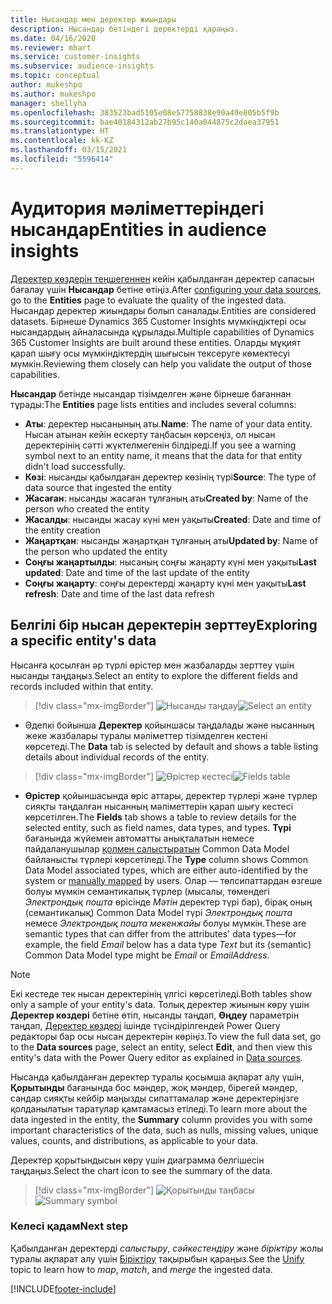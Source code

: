 ```yaml
---
title: Нысандар мен деректер жиындары
description: Нысандар бетіндегі деректерді қараңыз.
ms.date: 04/16/2020
ms.reviewer: mhart
ms.service: customer-insights
ms.subservice: audience-insights
ms.topic: conceptual
author: mukeshpo
ms.author: mukeshpo
manager: shellyha
ms.openlocfilehash: 383523bad5105e08e57758838e90a49e805b5f9b
ms.sourcegitcommit: bae40184312ab27b95c140a044875c2daea37951
ms.translationtype: HT
ms.contentlocale: kk-KZ
ms.lasthandoff: 03/15/2021
ms.locfileid: "5596414"
---
```

# <a name="entities-in-audience-insights"></a><span data-ttu-id="4f660-103">Аудитория мәліметтеріндегі нысандар</span><span class="sxs-lookup"><span data-stu-id="4f660-103">Entities in audience insights</span></span>

<span data-ttu-id="4f660-104">[Деректер көздерін теңшегеннен](data-sources.md) кейін қабылданған деректер сапасын бағалау үшін **Нысандар** бетіне өтіңіз.</span><span class="sxs-lookup"><span data-stu-id="4f660-104">After [configuring your data sources](data-sources.md), go to the **Entities** page to evaluate the quality of the ingested data.</span></span> <span data-ttu-id="4f660-105">Нысандар деректер жиындары болып саналады.</span><span class="sxs-lookup"><span data-stu-id="4f660-105">Entities are considered datasets.</span></span> <span data-ttu-id="4f660-106">Бірнеше Dynamics 365 Customer Insights мүмкіндіктері осы нысандардың айналасында құрылады.</span><span class="sxs-lookup"><span data-stu-id="4f660-106">Multiple capabilities of Dynamics 365 Customer Insights are built around these entities.</span></span> <span data-ttu-id="4f660-107">Оларды мұқият қарап шығу осы мүмкіндіктердің шығысын тексеруге көмектесуі мүмкін.</span><span class="sxs-lookup"><span data-stu-id="4f660-107">Reviewing them closely can help you validate the output of those capabilities.</span></span>

<span data-ttu-id="4f660-108">**Нысандар** бетінде нысандар тізімделген және бірнеше бағаннан тұрады:</span><span class="sxs-lookup"><span data-stu-id="4f660-108">The **Entities** page lists entities and includes several columns:</span></span>

- <span data-ttu-id="4f660-109">**Аты**: деректер нысанының аты.</span><span class="sxs-lookup"><span data-stu-id="4f660-109">**Name**: The name of your data entity.</span></span> <span data-ttu-id="4f660-110">Нысан атынан кейін ескерту таңбасын көрсеңіз, ол нысан деректерінің сәтті жүктелмегенін білдіреді.</span><span class="sxs-lookup"><span data-stu-id="4f660-110">If you see a warning symbol next to an entity name, it means that the data for that entity didn't load successfully.</span></span>
- <span data-ttu-id="4f660-111">**Көзі**: нысанды қабылдаған деректер көзінің түрі</span><span class="sxs-lookup"><span data-stu-id="4f660-111">**Source**: The type of data source that ingested the entity</span></span>
- <span data-ttu-id="4f660-112">**Жасаған**: нысанды жасаған тұлғаның аты</span><span class="sxs-lookup"><span data-stu-id="4f660-112">**Created by**: Name of the person who created the entity</span></span>
- <span data-ttu-id="4f660-113">**Жасалды**: нысанды жасау күні мен уақыты</span><span class="sxs-lookup"><span data-stu-id="4f660-113">**Created**: Date and time of the entity creation</span></span>
- <span data-ttu-id="4f660-114">**Жаңартқан**: нысанды жаңартқан тұлғаның аты</span><span class="sxs-lookup"><span data-stu-id="4f660-114">**Updated by**: Name of the person who updated the entity</span></span>
- <span data-ttu-id="4f660-115">**Соңғы жаңартылды**: нысаның соңғы жаңарту күні мен уақыты</span><span class="sxs-lookup"><span data-stu-id="4f660-115">**Last updated**: Date and time of the last update of the entity</span></span>
- <span data-ttu-id="4f660-116">**Соңғы жаңарту**: соңғы деректерді жаңарту күні мен уақыты</span><span class="sxs-lookup"><span data-stu-id="4f660-116">**Last refresh**: Date and time of the last data refresh</span></span>

## <a name="exploring-a-specific-entitys-data"></a><span data-ttu-id="4f660-117">Белгілі бір нысан деректерін зерттеу</span><span class="sxs-lookup"><span data-stu-id="4f660-117">Exploring a specific entity's data</span></span>

<span data-ttu-id="4f660-118">Нысанға қосылған әр түрлі өрістер мен жазбаларды зерттеу үшін нысанды таңдаңыз.</span><span class="sxs-lookup"><span data-stu-id="4f660-118">Select an entity to explore the different fields and records included within that entity.</span></span>

> [!div class="mx-imgBorder"]
> <span data-ttu-id="4f660-119">![Нысанды таңдау](media/data-manager-entities-data.png "Нысанды таңдау")</span><span class="sxs-lookup"><span data-stu-id="4f660-119">![Select an entity](media/data-manager-entities-data.png "Select an entity")</span></span>

- <span data-ttu-id="4f660-120">Әдепкі бойынша **Деректер** қойыншасы таңдалады және нысанның жеке жазбалары туралы мәліметтер тізімделген кестені көрсетеді.</span><span class="sxs-lookup"><span data-stu-id="4f660-120">The **Data** tab is selected by default and shows a table listing details about individual records of the entity.</span></span>

> [!div class="mx-imgBorder"]
> <span data-ttu-id="4f660-121">![Өрістер кестесі](media/data-manager-entities-fields.PNG "Өрістер кестесі")</span><span class="sxs-lookup"><span data-stu-id="4f660-121">![Fields table](media/data-manager-entities-fields.PNG "Fields table")</span></span>

- <span data-ttu-id="4f660-122">**Өрістер** қойыншасында өріс аттары, деректер түрлері және түрлер сияқты таңдалған нысанның мәліметтерін қарап шығу кестесі көрсетілген.</span><span class="sxs-lookup"><span data-stu-id="4f660-122">The **Fields** tab shows a table to review details for the selected entity, such as field names, data types, and types.</span></span> <span data-ttu-id="4f660-123">**Түрі** бағанында жүйемен автоматты анықталатын немесе пайдаланушылар [қолмен салыстыратын](map-entities.md) Common Data Model байланысты түрлері көрсетіледі.</span><span class="sxs-lookup"><span data-stu-id="4f660-123">The **Type** column shows Common Data Model associated types, which are either auto-identified by the system or [manually mapped](map-entities.md) by users.</span></span> <span data-ttu-id="4f660-124">Олар — төлсипаттардан өзгеше болуы мүмкін семантикалық түрлер (мысалы, төмендегі *Электрондық пошта* өрісінде *Мәтін* деректер түрі бар), бірақ оның (семантикалық) Common Data Model түрі *Электрондық пошта* немесе *Электрондық пошта мекенжайы* болуы мүмкін.</span><span class="sxs-lookup"><span data-stu-id="4f660-124">These are semantic types that can differ from the attributes' data types—for example, the field *Email* below has a data type *Text* but its (semantic) Common Data Model type might be *Email* or *EmailAddress*.</span></span>

> [!NOTE]
> <span data-ttu-id="4f660-125">Екі кестеде тек нысан деректерінің үлгісі көрсетіледі.</span><span class="sxs-lookup"><span data-stu-id="4f660-125">Both tables show only a sample of your entity's data.</span></span> <span data-ttu-id="4f660-126">Толық деректер жиынын көру үшін **Деректер көздері** бетіне өтіп, нысанды таңдап, **Өңдеу** параметрін таңдап, [Деректер көздері](data-sources.md) ішінде түсіндірілгендей Power Query редакторы бар осы нысан деректерін көріңіз.</span><span class="sxs-lookup"><span data-stu-id="4f660-126">To view the full data set, go to the **Data sources** page, select an entity, select **Edit**, and then view this entity's data with the Power Query editor as explained in [Data sources](data-sources.md).</span></span>

<span data-ttu-id="4f660-127">Нысанда қабылданған деректер туралы қосымша ақпарат алу үшін, **Қорытынды** бағанында бос мәндер, жоқ мәндер, бірегей мәндер, сандар сияқты кейбір маңызды сипаттамалар және деректеріңізге қолданылатын таратулар қамтамасыз етіледі.</span><span class="sxs-lookup"><span data-stu-id="4f660-127">To learn more about the data ingested in the entity, the **Summary** column provides you with some important characteristics of the data, such as nulls, missing values, unique values, counts, and distributions, as applicable to your data.</span></span>

<span data-ttu-id="4f660-128">Деректер қорытындысын көру үшін диаграмма белгішесін таңдаңыз.</span><span class="sxs-lookup"><span data-stu-id="4f660-128">Select the chart icon to see the summary of the data.</span></span>

> [!div class="mx-imgBorder"]
> <span data-ttu-id="4f660-129">![Қорытынды таңбасы](media/data-manager-entities-summary.png "Деректер қорытындысы кестесі")</span><span class="sxs-lookup"><span data-stu-id="4f660-129">![Summary symbol](media/data-manager-entities-summary.png "Data summary table")</span></span>

### <a name="next-step"></a><span data-ttu-id="4f660-130">Келесі қадам</span><span class="sxs-lookup"><span data-stu-id="4f660-130">Next step</span></span>

<span data-ttu-id="4f660-131">Қабылданған деректерді *салыстыру*, *сәйкестендіру* және *біріктіру* жолы туралы ақпарат алу үшін [Біріктіру](data-unification.md) тақырыбын қараңыз.</span><span class="sxs-lookup"><span data-stu-id="4f660-131">See the [Unify](data-unification.md) topic to learn how to *map*, *match*, and *merge* the ingested data.</span></span>


[!INCLUDE[footer-include](../includes/footer-banner.md)]